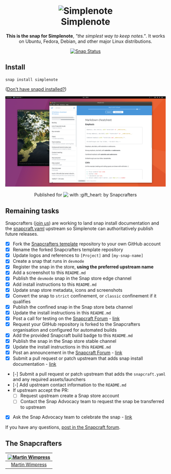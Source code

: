 <h1 align="center">
  <img src="https://dashboard.snapcraft.io/site_media/appmedia/2017/04/simplenote.png" alt="Simplenote">
  <br />
  Simplenote
</h1>

<p align="center"><b>This is the snap for Simplenote</b>, <i>"the simplest way to keep notes."</i>. It works on Ubuntu, Fedora, Debian, and other major Linux distributions.</p>

<p align="center">
<a href="https://build.snapcraft.io/user/snapcrafters/simplenote"><img src="https://build.snapcraft.io/badge/snapcrafters/simplenote.svg" alt="Snap Status"></a>
</p>

## Install

    snap install simplenote

([Don't have snapd installed?](https://snapcraft.io/docs/core/install))

![Simplenote](screenshot.png?raw=true "Simplenote")

<p align="center">Published for <img src="http://anything.codes/slack-emoji-for-techies/emoji/tux.png" align="top" width="24" /> with :gift_heart: by Snapcrafters</p>

## Remaining tasks

Snapcrafters ([join us](https://forum.snapcraft.io/t/join-snapcrafters/1325)) are working to land snap install documentation and the [snapcraft.yaml](https://github.com/snapcrafters/simplenote/blob/master/snap/snapcraft.yaml) upstream so Simplenote can authoritatively publish future releases.

  - [x] Fork the [Snapcrafters template](https://github.com/snapcrafters/fork-and-rename-me) repository to your own GitHub account
  - [x] Rename the forked Snapcrafters template repository
  - [x] Update logos and references to `[Project]` and `[my-snap-name]`
  - [x] Create a snap that runs in `devmode`
  - [x] Register the snap in the store, **using the preferred upstream name**
  - [x] Add a screenshot to this `README.md`
  - [x] Publish the `devmode` snap in the Snap store edge channel
  - [x] Add install instructions to this `README.md`
  - [x] Update snap store metadata, icons and screenshots
  - [x] Convert the snap to `strict` confinement, or `classic` confinement if it qualifies
  - [x] Publish the confined snap in the Snap store beta channel
  - [x] Update the install instructions in this `README.md`
  - [x] Post a call for testing on the [Snapcraft Forum](https://forum.snapcraft.io) - [link](http://www.omgubuntu.co.uk/2017/05/simplenote-linux-app-snap)
  - [x] Request your GitHub repository is forked to the Snapcrafters organisation and configured for automated builds
  - [x] Add the provided Snapcraft build badge to this `README.md`
  - [x] Publish the snap in the Snap store stable channel
  - [x] Update the install instructions in this `README.md`
  - [x] Post an announcement in the [Snapcraft Forum](https://forum.snapcraft.io) - [link](https://insights.ubuntu.com/2017/05/17/simplenote-gives-a-new-life-to-your-notes/)
  - [x] Submit a pull request or patch upstream that adds snap install documentation - [link](https://github.com/Automattic/simplenote-electron/pull/545)
  - [-] Submit a pull request or patch upstream that adds the `snapcraft.yaml` and any required assets/launchers
  - [-] Add upstream contact information to the `README.md`
  - If upstream accept the PR:
    - [ ] Request upstream create a Snap store account
    - [ ] Contact the Snap Advocacy team to request the snap be transferred to upstream
  - [x] Ask the Snap Advocacy team to celebrate the snap - [link](https://insights.ubuntu.com/2017/05/17/simplenote-gives-a-new-life-to-your-notes/)

If you have any questions, [post in the Snapcraft forum](https://forum.snapcraft.io).

## The Snapcrafters

| [![Martin Wimpress](http://gravatar.com/avatar/ce95823a37d9ffa2e65a31cc60a2c42a/?s=128)](https://github.com/flexiondotorg/) |
| :---: |
| [Martin Wimpress](https://github.com/flexiondotorg/) |

<!--
## Upstream

| [![Chris Marsh](http://gravatar.com/avatar/288010bc9def7b7a1c68f417583407e9?s=128)](https://github.com/crmarsh) |
| :---: |
| [Chris Marsh](https://github.com/crmarsh) |
-->
